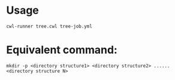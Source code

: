 # Usage
```
cwl-runner tree.cwl tree-job.yml
```

# Equivalent command: 
```
mkdir -p <directory structure1> <directory structure2> ...... <directory structure N>
```

